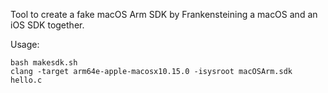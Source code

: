 Tool to create a fake macOS Arm SDK by Frankensteining a macOS and an iOS SDK together.

Usage:

```
bash makesdk.sh
clang -target arm64e-apple-macosx10.15.0 -isysroot macOSArm.sdk hello.c
```
